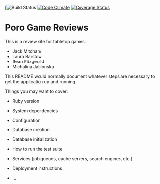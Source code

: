 [![Build Status](https://codeship.com/projects/53c4e300-e1cf-0135-85bf-62c27b79889e/status?branch=master)
[![Code Climate](https://codeclimate.com/github/lbarstow/poro-game-reviews/badges/gpa.svg)](https://codeclimate.com/github/lbarstow/poro-game-reviews)
[![Coverage Status](https://coveralls.io/repos/github/lbarstow/poro-game-reviews/badge.svg?branch=master)](https://coveralls.io/github/lbarstow/poro-game-reviews?branch=master)
# Poro Game Reviews


This is a review site for tabletop games.

* Jack Mitcham
* Laura Barstow
* Sean Fitzgerald
* Michalina Jablonska


This README would normally document whatever steps are necessary to get the
application up and running.

Things you may want to cover:

* Ruby version

* System dependencies

* Configuration

* Database creation

* Database initialization

* How to run the test suite

* Services (job queues, cache servers, search engines, etc.)

* Deployment instructions

* ...
